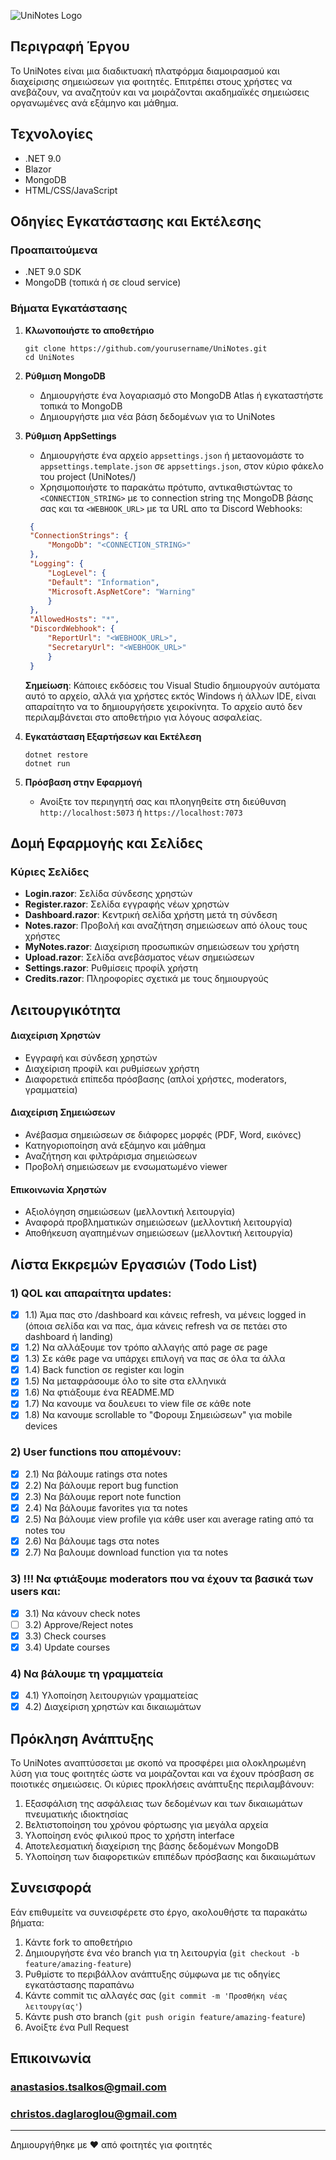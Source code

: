 ![UniNotes Logo](https://i.imgur.com/jMGS9uL.gif)

## Περιγραφή Έργου

Το UniNotes είναι μια διαδικτυακή πλατφόρμα διαμοιρασμού και διαχείρισης σημειώσεων για φοιτητές. Επιτρέπει στους χρήστες να ανεβάζουν, να αναζητούν και να μοιράζονται ακαδημαϊκές σημειώσεις οργανωμένες ανά εξάμηνο και μάθημα.

## Τεχνολογίες

- .NET 9.0
- Blazor
- MongoDB
- HTML/CSS/JavaScript

## Οδηγίες Εγκατάστασης και Εκτέλεσης

### Προαπαιτούμενα
- .NET 9.0 SDK
- MongoDB (τοπικά ή σε cloud service)

### Βήματα Εγκατάστασης

1. **Κλωνοποιήστε το αποθετήριο**
   ```
   git clone https://github.com/yourusername/UniNotes.git
   cd UniNotes
   ```

2. **Ρύθμιση MongoDB**
   - Δημιουργήστε ένα λογαριασμό στο MongoDB Atlas ή εγκαταστήστε τοπικά το MongoDB
   - Δημιουργήστε μια νέα βάση δεδομένων για το UniNotes

3. **Ρύθμιση AppSettings**
   - Δημιουργήστε ένα αρχείο `appsettings.json` ή μεταονομάστε το `appsettings.template.json` σε `appsettings.json`, στον κύριο φάκελο του project (UniNotes/)
   - Χρησιμοποιήστε το παρακάτω πρότυπο, αντικαθιστώντας το `<CONNECTION_STRING>` με το connection string της MongoDB βάσης σας και τα `<WEBHOOK_URL>` με τα URL απο τα Discord Webhooks:

   ```json
    {
    "ConnectionStrings": {
        "MongoDb": "<CONNECTION_STRING>"
    },
    "Logging": {
        "LogLevel": {
        "Default": "Information",
        "Microsoft.AspNetCore": "Warning"
        }
    },
    "AllowedHosts": "*",
    "DiscordWebhook": {
        "ReportUrl": "<WEBHOOK_URL>",
        "SecretaryUrl": "<WEBHOOK_URL>"
        }
    }
   ```
   
   **Σημείωση**: Κάποιες εκδόσεις του Visual Studio δημιουργούν αυτόματα αυτό το αρχείο, αλλά για χρήστες εκτός Windows ή άλλων IDE, είναι απαραίτητο να το δημιουργήσετε χειροκίνητα. Το αρχείο αυτό δεν περιλαμβάνεται στο αποθετήριο για λόγους ασφαλείας.

4. **Εγκατάσταση Εξαρτήσεων και Εκτέλεση**
   ```
   dotnet restore
   dotnet run
   ```

5. **Πρόσβαση στην Εφαρμογή**
   - Ανοίξτε τον περιηγητή σας και πλοηγηθείτε στη διεύθυνση `http://localhost:5073` ή `https://localhost:7073`

## Δομή Εφαρμογής και Σελίδες

### Κύριες Σελίδες
- **Login.razor**: Σελίδα σύνδεσης χρηστών
- **Register.razor**: Σελίδα εγγραφής νέων χρηστών
- **Dashboard.razor**: Κεντρική σελίδα χρήστη μετά τη σύνδεση
- **Notes.razor**: Προβολή και αναζήτηση σημειώσεων από όλους τους χρήστες
- **MyNotes.razor**: Διαχείριση προσωπικών σημειώσεων του χρήστη
- **Upload.razor**: Σελίδα ανεβάσματος νέων σημειώσεων
- **Settings.razor**: Ρυθμίσεις προφίλ χρήστη
- **Credits.razor**: Πληροφορίες σχετικά με τους δημιουργούς

## Λειτουργικότητα

#### Διαχείριση Χρηστών
- Εγγραφή και σύνδεση χρηστών
- Διαχείριση προφίλ και ρυθμίσεων χρήστη
- Διαφορετικά επίπεδα πρόσβασης (απλοί χρήστες, moderators, γραμματεία)

#### Διαχείριση Σημειώσεων
- Ανέβασμα σημειώσεων σε διάφορες μορφές (PDF, Word, εικόνες)
- Κατηγοριοποίηση ανά εξάμηνο και μάθημα
- Αναζήτηση και φιλτράρισμα σημειώσεων
- Προβολή σημειώσεων με ενσωματωμένο viewer

#### Επικοινωνία Χρηστών
- Αξιολόγηση σημειώσεων (μελλοντική λειτουργία)
- Αναφορά προβληματικών σημειώσεων (μελλοντική λειτουργία)
- Αποθήκευση αγαπημένων σημειώσεων (μελλοντική λειτουργία)

## Λίστα Εκκρεμών Εργασιών (Todo List)

### 1) QOL και απαραίτητα updates:
- [x] 1.1) Άμα πας στο /dashboard και κάνεις refresh, να μένεις logged in (όποια σελίδα και να πας, άμα κάνεις refresh να σε πετάει στο dashboard ή landing)
- [x] 1.2) Να αλλάξουμε τον τρόπο αλλαγής από page σε page
- [x] 1.3) Σε κάθε page να υπάρχει επιλογή να πας σε όλα τα άλλα
- [x] 1.4) Back function σε register και login
- [x] 1.5) Να μεταφράσουμε όλο το site στα ελληνικά
- [x] 1.6) Να φτιάξουμε ένα README.MD
- [x] 1.7) Nα κανουμε να δουλευει το view file σε κάθε note
- [x] 1.8) Να κανουμε scrollable το "Φορουμ Σημειώσεων" για mobile devices

### 2) User functions που απομένουν:
- [x] 2.1) Να βάλουμε ratings στα notes
- [x] 2.2) Να βάλουμε report bug function
- [x] 2.3) Να βάλουμε report note function
- [x] 2.4) Να βάλουμε favorites για τα notes
- [x] 2.5) Να βάλουμε view profile για κάθε user και average rating από τα notes του
- [x] 2.6) Να βάλουμε tags στα notes
- [x] 2.7) Να βαλουμε download function για τα notes

### 3) !!! Να φτιάξουμε moderators που να έχουν τα βασικά των users και:
- [x] 3.1) Να κάνουν check notes
- [ ] 3.2) Approve/Reject notes
- [x] 3.3) Check courses
- [x] 3.4) Update courses

### 4) Να βάλουμε τη γραμματεία
- [x] 4.1) Υλοποίηση λειτουργιών γραμματείας
- [x] 4.2) Διαχείριση χρηστών και δικαιωμάτων

## Πρόκληση Ανάπτυξης

Το UniNotes αναπτύσσεται με σκοπό να προσφέρει μια ολοκληρωμένη λύση για τους φοιτητές ώστε να μοιράζονται και να έχουν πρόσβαση σε ποιοτικές σημειώσεις. Οι κύριες προκλήσεις ανάπτυξης περιλαμβάνουν:

1. Εξασφάλιση της ασφάλειας των δεδομένων και των δικαιωμάτων πνευματικής ιδιοκτησίας
2. Βελτιστοποίηση του χρόνου φόρτωσης για μεγάλα αρχεία
3. Υλοποίηση ενός φιλικού προς το χρήστη interface
4. Αποτελεσματική διαχείριση της βάσης δεδομένων MongoDB
5. Υλοποίηση των διαφορετικών επιπέδων πρόσβασης και δικαιωμάτων

## Συνεισφορά

Εάν επιθυμείτε να συνεισφέρετε στο έργο, ακολουθήστε τα παρακάτω βήματα:

1. Κάντε fork το αποθετήριο
2. Δημιουργήστε ένα νέο branch για τη λειτουργία (`git checkout -b feature/amazing-feature`)
3. Ρυθμίστε το περιβάλλον ανάπτυξης σύμφωνα με τις οδηγίες εγκατάστασης παραπάνω
4. Κάντε commit τις αλλαγές σας (`git commit -m 'Προσθήκη νέας λειτουργίας'`)
5. Κάντε push στο branch (`git push origin feature/amazing-feature`)
6. Ανοίξτε ένα Pull Request

## Επικοινωνία

### anastasios.tsalkos@gmail.com
### christos.daglaroglou@gmail.com

---

Δημιουργήθηκε με ❤️ από φοιτητές για φοιτητές
